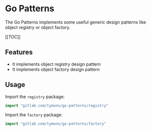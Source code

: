 # Go Patterns

The Go Patterns implements some useful generic design patterns like object registry or object factory.

[[_TOC_]]

## Features

* It implements object registry design pattern
* It implements object factory design pattern

## Usage

Import the `registry` package:

```go
import "gitlab.com/tymonx/go-patterns/registry"
```

Import the `factory` package:

```go
import "gitlab.com/tymonx/go-patterns/factory"
```
